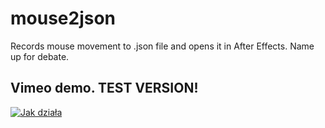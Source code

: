 # mouse2json

Records mouse movement to .json file and opens it in After Effects. Name up for debate.

## Vimeo demo. TEST VERSION!

[![Jak działa](https://i.vimeocdn.com/video/724944159.webp)](https://vimeo.com/289324251)
